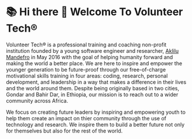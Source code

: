 # 📚 Hi there 👋 Welcome To Volunteer Tech®

Volunteer Tech® is a professional training and coaching non-profit institution founded by a young software engineer and researcher, [Aklilu Mandefro](https://volunteer-tech.com/Aklilu/) in May 2016 with the goal of helping humanity forward and making the world a better place. We are here to inspire and empower the younger generation to be future-proof through our free-of-charge motivational skills training in four areas: coding, research, personal development, and leadership in a way that makes a difference in their lives and the world around them. Despite being originally based in two cities, Gondar and Bahir Dar, in Ethiopia, our mission is to reach out to a wider community across Africa.

​We focus on creating future leaders by inspiring and empowering youth to help them create an impact on thier community through the use of technology and research. We inspire them to build a better future not only for themselves but also for the rest of the world.



